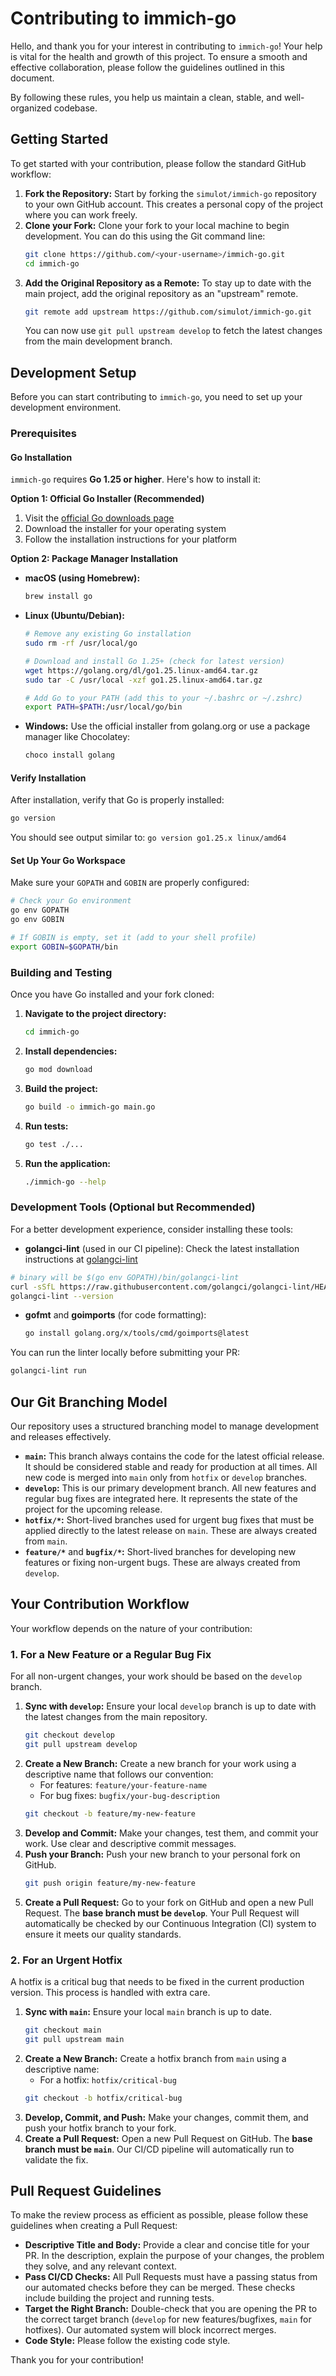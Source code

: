 # Contributing to immich-go

Hello, and thank you for your interest in contributing to `immich-go`! Your help is vital for the health and growth of this project. To ensure a smooth and effective collaboration, please follow the guidelines outlined in this document.

By following these rules, you help us maintain a clean, stable, and well-organized codebase.

## Getting Started

To get started with your contribution, please follow the standard GitHub workflow:

1.  **Fork the Repository:** Start by forking the `simulot/immich-go` repository to your own GitHub account. This creates a personal copy of the project where you can work freely.
2.  **Clone your Fork:** Clone your fork to your local machine to begin development. You can do this using the Git command line:
    ```sh
    git clone https://github.com/<your-username>/immich-go.git
    cd immich-go
    ```
3.  **Add the Original Repository as a Remote:** To stay up to date with the main project, add the original repository as an "upstream" remote.
    ```sh
    git remote add upstream https://github.com/simulot/immich-go.git
    ```
    You can now use `git pull upstream develop` to fetch the latest changes from the main development branch.

## Development Setup

Before you can start contributing to `immich-go`, you need to set up your development environment.

### Prerequisites

#### Go Installation

`immich-go` requires **Go 1.25 or higher**. Here's how to install it:

**Option 1: Official Go Installer (Recommended)**
1. Visit the [official Go downloads page](https://golang.org/dl/)
2. Download the installer for your operating system
3. Follow the installation instructions for your platform

**Option 2: Package Manager Installation**

- **macOS (using Homebrew):**
  ```sh
  brew install go
  ```

- **Linux (Ubuntu/Debian):**
  ```sh
  # Remove any existing Go installation
  sudo rm -rf /usr/local/go
  
  # Download and install Go 1.25+ (check for latest version)
  wget https://golang.org/dl/go1.25.linux-amd64.tar.gz
  sudo tar -C /usr/local -xzf go1.25.linux-amd64.tar.gz
  
  # Add Go to your PATH (add this to your ~/.bashrc or ~/.zshrc)
  export PATH=$PATH:/usr/local/go/bin
  ```

- **Windows:**
  Use the official installer from golang.org or use a package manager like Chocolatey:
  ```powershell
  choco install golang
  ```

#### Verify Installation

After installation, verify that Go is properly installed:

```sh
go version
```

You should see output similar to: `go version go1.25.x linux/amd64`

#### Set Up Your Go Workspace

Make sure your `GOPATH` and `GOBIN` are properly configured:

```sh
# Check your Go environment
go env GOPATH
go env GOBIN

# If GOBIN is empty, set it (add to your shell profile)
export GOBIN=$GOPATH/bin
```

### Building and Testing

Once you have Go installed and your fork cloned:

1. **Navigate to the project directory:**
   ```sh
   cd immich-go
   ```

2. **Install dependencies:**
   ```sh
   go mod download
   ```

3. **Build the project:**
   ```sh
   go build -o immich-go main.go
   ```

4. **Run tests:**
   ```sh
   go test ./...
   ```

5. **Run the application:**
   ```sh
   ./immich-go --help
   ```

### Development Tools (Optional but Recommended)

For a better development experience, consider installing these tools:

- **golangci-lint** (used in our CI pipeline): 
Check the latest installation instructions at [golangci-lint](https://golangci-lint.run/docs/welcome/install/#local-installation)

```sh
# binary will be $(go env GOPATH)/bin/golangci-lint
curl -sSfL https://raw.githubusercontent.com/golangci/golangci-lint/HEAD/install.sh | sh -s -- -b $(go env GOPATH)/bin v2.5.0
golangci-lint --version  
```

- **gofmt** and **goimports** (for code formatting):
  ```sh
  go install golang.org/x/tools/cmd/goimports@latest
  ```

You can run the linter locally before submitting your PR:
```sh
golangci-lint run
```

## Our Git Branching Model

Our repository uses a structured branching model to manage development and releases effectively.

  * **`main`:** This branch always contains the code for the latest official release. It should be considered stable and ready for production at all times. All new code is merged into `main` only from `hotfix` or `develop` branches.
  * **`develop`:** This is our primary development branch. All new features and regular bug fixes are integrated here. It represents the state of the project for the upcoming release.
  * **`hotfix/*`:** Short-lived branches used for urgent bug fixes that must be applied directly to the latest release on `main`. These are always created from `main`.
  * **`feature/*`** and **`bugfix/*`:** Short-lived branches for developing new features or fixing non-urgent bugs. These are always created from `develop`.

## Your Contribution Workflow

Your workflow depends on the nature of your contribution:

### 1. For a New Feature or a Regular Bug Fix

For all non-urgent changes, your work should be based on the `develop` branch.

1.  **Sync with `develop`:** Ensure your local `develop` branch is up to date with the latest changes from the main repository.
    ```sh
    git checkout develop
    git pull upstream develop
    ```
2.  **Create a New Branch:** Create a new branch for your work using a descriptive name that follows our convention:
      * For features: `feature/your-feature-name`
      * For bug fixes: `bugfix/your-bug-description`
    ```sh
    git checkout -b feature/my-new-feature
    ```
3.  **Develop and Commit:** Make your changes, test them, and commit your work. Use clear and descriptive commit messages.
4.  **Push your Branch:** Push your new branch to your personal fork on GitHub.
    ```sh
    git push origin feature/my-new-feature
    ```
5.  **Create a Pull Request:** Go to your fork on GitHub and open a new Pull Request. The **base branch must be `develop`**. Your Pull Request will automatically be checked by our Continuous Integration (CI) system to ensure it meets our quality standards.

### 2. For an Urgent Hotfix

A hotfix is a critical bug that needs to be fixed in the current production version. This process is handled with extra care.

1.  **Sync with `main`:** Ensure your local `main` branch is up to date.
    ```sh
    git checkout main
    git pull upstream main
    ```
2.  **Create a New Branch:** Create a hotfix branch from `main` using a descriptive name:
      * For a hotfix: `hotfix/critical-bug`
    ```sh
    git checkout -b hotfix/critical-bug
    ```
3.  **Develop, Commit, and Push:** Make your changes, commit them, and push your hotfix branch to your fork.
4.  **Create a Pull Request:** Open a new Pull Request on GitHub. The **base branch must be `main`**. Our CI/CD pipeline will automatically run to validate the fix.

## Pull Request Guidelines

To make the review process as efficient as possible, please follow these guidelines when creating a Pull Request:

  * **Descriptive Title and Body:** Provide a clear and concise title for your PR. In the description, explain the purpose of your changes, the problem they solve, and any relevant context.
  * **Pass CI/CD Checks:** All Pull Requests must have a passing status from our automated checks before they can be merged. These checks include building the project and running tests.
  * **Target the Right Branch:** Double-check that you are opening the PR to the correct target branch (`develop` for new features/bugfixes, `main` for hotfixes). Our automated system will block incorrect merges.
  * **Code Style:** Please follow the existing code style.

Thank you for your contribution!

